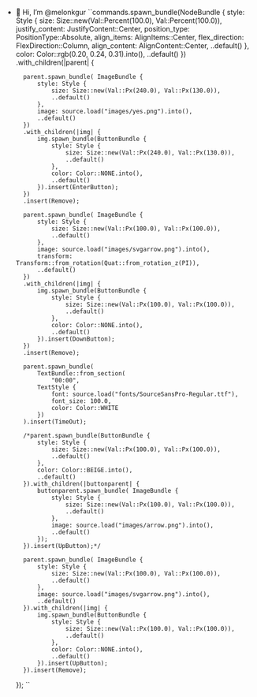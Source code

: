 - 👋 Hi, I’m @melonkgur
``commands.spawn_bundle(NodeBundle {
        style: Style {
            size:  Size::new(Val::Percent(100.0), Val::Percent(100.0)),
            justify_content: JustifyContent::Center,
            position_type: PositionType::Absolute,
            align_items: AlignItems::Center,
            flex_direction: FlexDirection::Column,
            align_content: AlignContent::Center,
            ..default()
        },
        color: Color::rgb(0.20, 0.24, 0.31).into(),
        ..default()
    })
    .with_children(|parent| {

        parent.spawn_bundle( ImageBundle {
            style: Style {
                size: Size::new(Val::Px(240.0), Val::Px(130.0)),
                ..default()
            },
            image: source.load("images/yes.png").into(),
            ..default()
        })
        .with_children(|img| {
            img.spawn_bundle(ButtonBundle {
                style: Style {
                    size: Size::new(Val::Px(240.0), Val::Px(130.0)),
                    ..default()
                },
                color: Color::NONE.into(),
                ..default()
            }).insert(EnterButton);
        })
        .insert(Remove);

        parent.spawn_bundle( ImageBundle {
            style: Style {
                size: Size::new(Val::Px(100.0), Val::Px(100.0)),
                ..default()
            },
            image: source.load("images/svgarrow.png").into(),
            transform: Transform::from_rotation(Quat::from_rotation_z(PI)),
            ..default()
        })
        .with_children(|img| {
            img.spawn_bundle(ButtonBundle {
                style: Style {
                    size: Size::new(Val::Px(100.0), Val::Px(100.0)),
                    ..default()
                },
                color: Color::NONE.into(),
                ..default()
            }).insert(DownButton);
        })
        .insert(Remove);

        parent.spawn_bundle(
            TextBundle::from_section(
                "00:00", 
            TextStyle { 
                font: source.load("fonts/SourceSansPro-Regular.ttf"), 
                font_size: 100.0, 
                color: Color::WHITE 
            })
        ).insert(TimeOut);

        /*parent.spawn_bundle(ButtonBundle {
            style: Style {
                size: Size::new(Val::Px(100.0), Val::Px(100.0)),
                ..default()
            },
            color: Color::BEIGE.into(),
            ..default()
        }).with_children(|buttonparent| {
            buttonparent.spawn_bundle( ImageBundle {
                style: Style {
                    size: Size::new(Val::Px(100.0), Val::Px(100.0)),
                    ..default()
                },
                image: source.load("images/arrow.png").into(),
                ..default()
            });
        }).insert(UpButton);*/

        parent.spawn_bundle( ImageBundle {
            style: Style {
                size: Size::new(Val::Px(100.0), Val::Px(100.0)),
                ..default()
            },
            image: source.load("images/svgarrow.png").into(),
            ..default()
        }).with_children(|img| {
            img.spawn_bundle(ButtonBundle {
                style: Style {
                    size: Size::new(Val::Px(100.0), Val::Px(100.0)),
                    ..default()
                },
                color: Color::NONE.into(),
                ..default()
            }).insert(UpButton);
        }).insert(Remove);
    });
``
